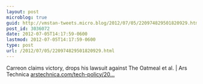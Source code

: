 ```yaml
---
layout: post
microblog: true
guid: http://vmstan-tweets.micro.blog/2012/07/05/220974829501820929.html
post_id: 3036072
date: 2012-07-05T14:17:59-0600
lastmod: 2012-07-05T14:17:59-0600
type: post
url: /2012/07/05/220974829501820929.html
---
```

Carreon claims victory, drops his lawsuit against The Oatmeal et al. | Ars Technica <a href="http://arstechnica.com/tech-policy/2012/07/carreon-claims-victory-drops-his-lawsuit-against-the-oatmeal-et-al/">arstechnica.com/tech-policy/20…</a>
